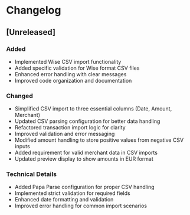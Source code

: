 # Changelog

## [Unreleased]

### Added
- Implemented Wise CSV import functionality
- Added specific validation for Wise format CSV files
- Enhanced error handling with clear messages
- Improved code organization and documentation

### Changed
- Simplified CSV import to three essential columns (Date, Amount, Merchant)
- Updated CSV parsing configuration for better data handling
- Refactored transaction import logic for clarity
- Improved validation and error messaging
- Modified amount handling to store positive values from negative CSV inputs
- Added requirement for valid merchant data in CSV imports
- Updated preview display to show amounts in EUR format

### Technical Details
- Added Papa Parse configuration for proper CSV handling
- Implemented strict validation for required fields
- Enhanced date formatting and validation
- Improved error handling for common import scenarios